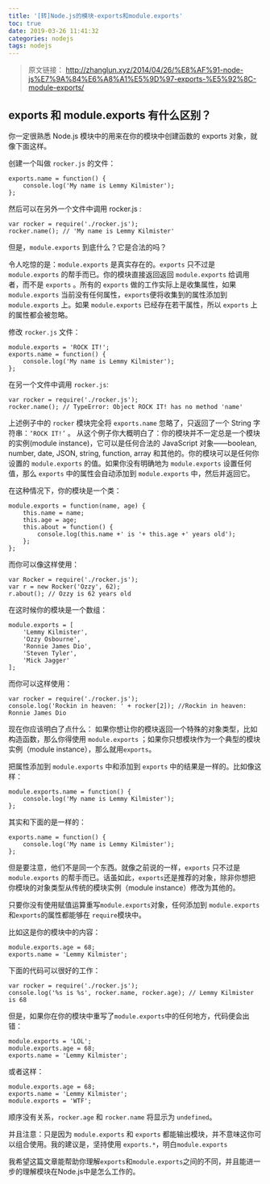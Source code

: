 ```yaml
---
title: '[转]Node.js的模块-exports和module.exports'
toc: true
date: 2019-03-26 11:41:32
categories: nodejs
tags: nodejs
---
```


> 原文链接： http://zhanglun.xyz/2014/04/26/%E8%AF%91-node-js%E7%9A%84%E6%A8%A1%E5%9D%97-exports-%E5%92%8C-module-exports/

## exports 和 module.exports 有什么区别？

你一定很熟悉 Node.js 模块中的用来在你的模块中创建函数的 exports 对象，就像下面这样。

创建一个叫做 ``rocker.js`` 的文件：

```
exports.name = function() {
    console.log('My name is Lemmy Kilmister');
};
```

然后可以在另外一个文件中调用 rocker.js :

```
var rocker = require('./rocker.js');
rocker.name(); // 'My name is Lemmy Kilmister'
```

但是，``module.exports`` 到底什么？它是合法的吗？

令人吃惊的是：``module.exports`` 是真实存在的。``exports`` 只不过是 ``module.exports`` 的帮手而已。你的模块直接返回返回 ``module.exports`` 给调用者，而不是 ``exports`` 。所有的 ``exports`` 做的工作实际上是收集属性，如果 ``module.exports`` 当前没有任何属性，``exports``便将收集到的属性添加到 ``module.exports`` 上。如果 ``module.exports``
已经存在若干属性，所以 ``exports`` 上的属性都会被忽略。

修改 ``rocker.js`` 文件：

```
module.exports = 'ROCK IT!';
exports.name = function() {
    console.log('My name is Lemmy Kilmister');
};
```

在另一个文件中调用 ``rocker.js``:

```
var rocker = require('./rocker.js');
rocker.name(); // TypeError: Object ROCK IT! has no method 'name'
```

上述例子中的 ``rocker`` 模块完全将 ``exports.name`` 忽略了，只返回了一个 String 字符串：``‘ROCK IT!’`` 。 从这个例子你大概明白了：你的模块并不一定总是一个模块的实例(module instance)，它可以是任何合法的 JavaScript 对象——boolean, number, date, JSON, string, function, array 和其他的。你的模块可以是任何你设置的 ``module.exports`` 的值。如果你没有明确地为 ``module.exports`` 设置任何值，那么 ``exports`` 中的属性会自动添加到 ``module.exports`` 中，然后并返回它。

在这种情况下，你的模块是一个类：

```
module.exports = function(name, age) {
    this.name = name;
    this.age = age;
    this.about = function() {
        console.log(this.name +' is '+ this.age +' years old');
    };
};
```

而你可以像这样使用：

```
var Rocker = require('./rocker.js');
var r = new Rocker('Ozzy', 62);
r.about(); // Ozzy is 62 years old
```

在这时候你的模块是一个数组：

```
module.exports = [
    'Lemmy Kilmister', 
    'Ozzy Osbourne', 
    'Ronnie James Dio', 
    'Steven Tyler', 
    'Mick Jagger'
];
```

而你可以这样使用：

```
var rocker = require('./rocker.js');
console.log('Rockin in heaven: ' + rocker[2]); //Rockin in heaven: Ronnie James Dio
```

现在你应该明白了点什么：
如果你想让你的模块返回一个特殊的对象类型，比如构造函数，那么你得使用 ``module.exports`` ；如果你只想模块作为一个典型的模块实例（module instance），那么就用``exports``。

把属性添加到 ``module.exports`` 中和添加到 ``exports`` 中的结果是一样的。比如像这样：

```
module.exports.name = function() {
    console.log('My name is Lemmy Kilmister');
};
```

其实和下面的是一样的：

```
exports.name = function() {
    console.log('My name is Lemmy Kilmister');
};
```

但是要注意，他们不是同一个东西。就像之前说的一样，``exports`` 只不过是 ``module.exports`` 的帮手而已。话虽如此，``exports``还是推荐的对象，除非你想把你模块的对象类型从传统的模块实例（module instance）修改为其他的。

只要你没有使用赋值运算重写``module.exports``对象，任何添加到 ``module.exports``和``exports``的属性都能够在 ``require``模块中。

比如这是你的模块中的内容：

```
module.exports.age = 68;
exports.name = 'Lemmy Kilmister';
```

下面的代码可以很好的工作：

```
var rocker = require('./rocker.js');
console.log('%s is %s', rocker.name, rocker.age); // Lemmy Kilmister is 68
```

但是，如果你在你的模块中重写了``module.exports``中的任何地方，代码便会出错：

```
module.exports = 'LOL';
module.exports.age = 68;
exports.name = 'Lemmy Kilmister';
```

或者这样：

```
module.exports.age = 68;
exports.name = 'Lemmy Kilmister';
module.exports = 'WTF';
```

顺序没有关系，``rocker.age`` 和 ``rocker.name`` 将显示为 ``undefined``。

并且注意：只是因为 ``module.exports`` 和 ``exports`` 都能输出模块，并不意味这你可以组合使用。我的建议是，坚持使用 ``exports.*``，明白``module.exports``

我希望这篇文章能帮助你理解``exports``和``module.exports``之间的不同，并且能进一步的理解模块在Node.js中是怎么工作的。